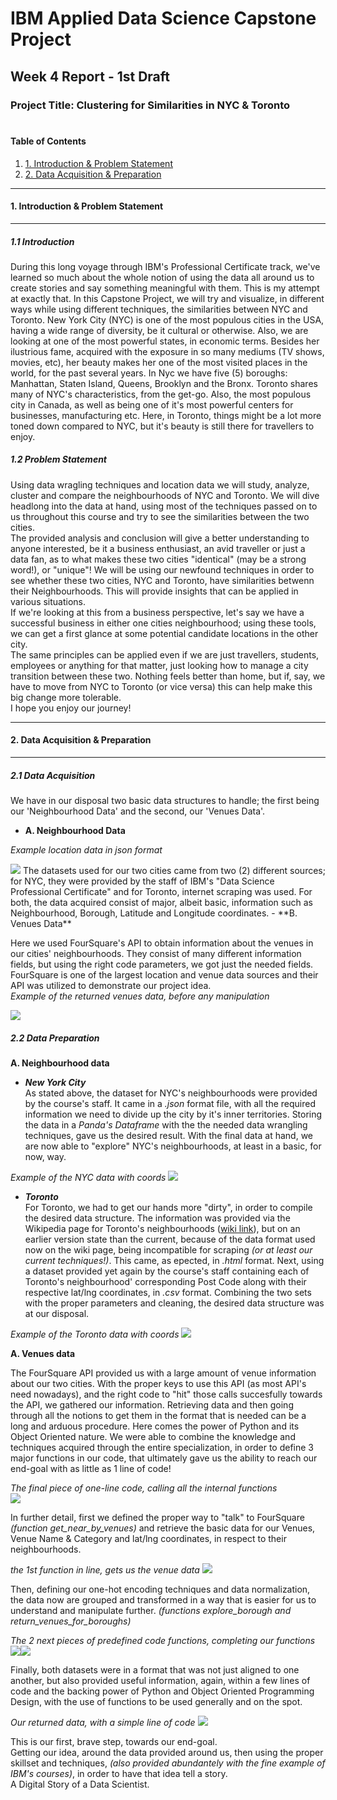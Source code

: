 # IBM Applied Data Science Capstone Project
## Week 4 Report - 1st Draft

### Project Title: Clustering for Similarities in NYC & Toronto<br><br>
#### Table of Contents
1. [1. Introduction & Problem Statement](#PartOne)
2. [2. Data Acquisition & Preparation](#PartTwo)

<a id='PartOne'></a>
****
#### 1. Introduction & Problem Statement
****

##### 1.1 Introduction
During this long voyage through IBM's Professional Certificate track, we've learned so much about the whole notion of using the data all around us to create stories and say something meaningful with them. This is my attempt at exactly that.
In this Capstone Project, we will try and visualize, in different ways while using different techniques, the similarities between NYC and Toronto.
New York City (NYC) is one of the most populous cities in the USA, having a wide range of diversity, be it cultural or otherwise. Also, we are looking at one of the most powerful states, in economic terms. Besides her ilustrious fame, acquired with the exposure in so many mediums (TV shows, movies, etc), her beauty makes her one of the most visited places in the world, for the past several years. In Nyc we have five (5) boroughs: Manhattan, Staten Island, Queens, Brooklyn and the Bronx.
Toronto shares many of NYC's characteristics, from the get-go. Also, the most populous city in Canada, as well as being one of it's most powerful centers for businesses, manufacturing etc. Here, in Toronto, things might be a lot more toned down compared to NYC, but it's beauty is still there for travellers to enjoy.

##### 1.2 Problem Statement
Using data wragling techniques and location data we will study, analyze, cluster and compare the neighbourhoods of NYC and Toronto. We will dive headlong into the data at hand, using most of the techniques passed on to us throughout this course and try to see the similarities between the two cities. <br>
The provided analysis and conclusion will give a better understanding to anyone interested, be it a business enthusiast, an avid traveller or just a data fan, as to what makes these two cities "identical" (may be a strong word!), or "unique"!
We will be using our newfound techniques in order to see whether these two cities, NYC and Toronto, have similarities betwenn their Neighbourhoods. This will provide insights that can be applied in various situations. <br>
If we're looking at this from a business perspective, let's say we have a successful business in either one cities neighbourhood; using these tools, we can get a first glance at some potential candidate locations in the other city.<br>
The same principles can be applied even if we are just travellers, students, employees or anything for that matter, just looking how to manage a city transition between these two. Nothing feels better than home, but if, say, we have to move from NYC to Toronto (or vice versa) this can help make this big change more tolerable. <br>
I hope you enjoy our journey!

<a id='PartTwo'></a>
*****
#### 2. Data Acquisition & Preparation
*****

##### 2.1 Data Acquisition
We have in our disposal two basic data structures to handle; the first being our 'Neighbourhood Data' and the second, our 'Venues Data'.
- **A. Neighbourhood Data**

<i> Example location data in json format</i>

<img src="Images/jsonlocdata.jpg">
The datasets used for our two cities came from two (2) different sources; for NYC, they were provided by the staff of IBM's "Data Science Professional Certificate" and for Toronto, internet scraping was used. For both, the data acquired consist of major, albeit basic, information such as Neighbourhood, Borough, Latitude and Longitude coordinates.
- **B. Venues Data**

Here we used FourSquare's API to obtain information about the venues in our cities' neighbourhoods. They consist of many different information fields, but using the right code parameters, we got just the needed fields. FourSquare is one of the largest location and venue data sources and their API was utilized to demonstrate our project idea.<br>
<i> Example of the returned venues data, before any manipulation </i>

<img src="Images/venuedata.jpg">

##### 2.2 Data Preparation


**A. Neighbourhood data**  
 - ***New York City***  
 As stated above, the dataset for NYC's neighbourhoods were provided by the course's staff. It came in a <i>.json</i> format file, with all the required information we need to divide up the city by it's inner territories. Storing the data in a <i>Panda's Dataframe</i> with the the needed data wrangling techniques, gave us the desired result. With the final data at hand, we are now able to "explore" NYC's neighbourhoods, at least in a basic, for now, way.
 
<i> Example of the NYC data with coords </i>
<img src="Images/nyfirstdata.jpg">

 
 - ***Toronto***  
 For Toronto, we had to get our hands more "dirty", in order to compile the desired data structure. The information was provided via the Wikipedia page for Toronto's neighbourhoods ([wiki link](https://en.wikipedia.org/w/index.php?title=List_of_postal_codes_of_Canada:_M&oldid=942851379)), but on an earlier version state than the current, because of the data format used now on the wiki page, being incompatible for scraping <i>(or at least our current techniques!)</i>. This came, as epected, in <i>.html</i> format. Next, using a dataset provided yet again by the course's staff containing each of Toronto's neighbourhood' corresponding Post Code along with their respective lat/lng coordinates, in <i>.csv</i> format. Combining the two sets with the proper parameters and cleaning, the desired data structure was at our disposal.<br>
 
<i> Example of the Toronto data with coords </i>
<img src="Images/torontofirstdata.jpg">

**A. Venues data**  

The FourSquare API provided us with a large amount of venue information about our two cities. With the proper keys to use this API (as most API's need nowadays), and the right code to "hit" those calls succesfully towards the API, we gathered our information.
Retrieving data and then going through all the notions to get them in the format that is needed can be a long and arduous procedure. Here comes the power of Python and its Object Oriented nature. We were able to combine the knowledge and techniques acquired through the entire specialization, in order to define 3 major functions in our code, that ultimately gave us the ability to reach our end-goal with as little as 1 line of code!


<i>The final piece of one-line code, calling all the internal functions</i><br>
<img src="Images/finalfunctioncall.jpg">

In further detail, first we defined the proper way to "talk" to FourSquare <i>(function get_near_by_venues)</i> and retrieve the basic data for our Venues, Venue Name & Category and lat/lng coordinates, in respect to their neighbourhoods.


<i>the 1st function in line, gets us the venue data</i>
<img src="Images/function1.jpg">

Then, defining our one-hot encoding techniques and data normalization, the data now are grouped and transformed in a way that is easier for us to understand and manipulate further. <i>(functions explore_borough and return_venues_for_boroughs)</i>


<i>The 2 next pieces of predefined code functions, completing our functions</i>
<img src="Images/function2.jpg"><img src="Images/function3.jpg">


Finally, both datasets were in a format that was not just aligned to one another, but also provided useful information, again, within a few lines of code and the backing power of Python and Object Oriented Programming Design, with the use of functions to be used generally and on the spot.
 
 
<i>Our returned data, with a simple line of code</i>
<img src="Images/functionsdatareturn.jpg">
 
This is our first, brave step, towards our end-goal.    
Getting our idea, around the data provided around us, then using the proper skillset and techniques, <i>(also provided abundantely with the fine example of IBM's courses)</i>, in order to have that idea tell a story.  
A Digital Story of a Data Scientist.




